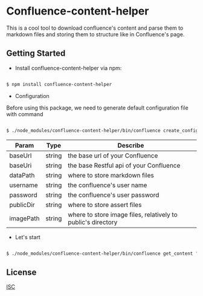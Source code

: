 
# Confluence-content-helper

This is a cool tool to download confluence's content and parse them to markdown files and storing them to structure like in Confluence's page.

## Getting Started
*  Install confluence-content-helper via npm: 
```bash

$ npm install confluence-content-helper
```

*  Configuration 

Before using this package, we need to generate default configuration file with command 

```bash

$ ./node_modules/confluence-content-helper/bin/confluence create_configs

```

| Param | Type | Describe |
| --- | --- | --- |
| baseUrl | string| the base url of your Confluence |
| baseUri | string | the base Restful api of your Confluence |
| dataPath | string | where to store markdown files |
| username | string | the confluence's user name |
| password | string | the confluence's user password |
| publicDir | string | where to store assert files |
| imagePath | string | where to store image files, relatively to public's directory |



*  Let's start

```bash

$ ./node_modules/confluence-content-helper/bin/confluence get_content "Input your space or page's title in Confluence here"

```

## License

  [ISC](LICENSE)







